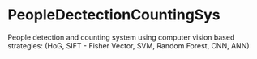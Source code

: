 # PeopleDectectionCountingSys
People detection and counting system using computer vision based strategies: (HoG, SIFT - Fisher Vector, SVM, Random Forest, CNN, ANN)
